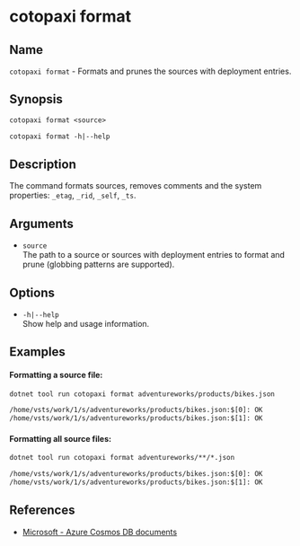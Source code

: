 # cotopaxi format

<p />

## Name

<p />

`cotopaxi format` - Formats and prunes the sources with deployment entries.

<p />

## Synopsis

<p />

```txt
cotopaxi format <source>

cotopaxi format -h|--help
```

<p />

## Description

<p />

The command formats sources, removes comments and the system properties: `_etag`, `_rid`, `_self`, `_ts`.

<p />

## Arguments

<p />

- `source`  
The path to a source or sources with deployment entries to format and prune (globbing patterns are supported).

<p />

## Options

<p />

- `-h|--help`  
Show help and usage information.

<p />

## Examples

<p />

#### Formatting a source file:

<p />

```txt
dotnet tool run cotopaxi format adventureworks/products/bikes.json
```

<p />

```txt
/home/vsts/work/1/s/adventureworks/products/bikes.json:$[0]: OK
/home/vsts/work/1/s/adventureworks/products/bikes.json:$[1]: OK
```

<p />

#### Formatting all source files:

<p />

```txt
dotnet tool run cotopaxi format adventureworks/**/*.json
```

<p />

```txt
/home/vsts/work/1/s/adventureworks/products/bikes.json:$[0]: OK
/home/vsts/work/1/s/adventureworks/products/bikes.json:$[1]: OK
```

<p />

## References

<p />

- [Microsoft - Azure Cosmos DB documents](https://learn.microsoft.com/en-us/rest/api/cosmos-db/documents)
